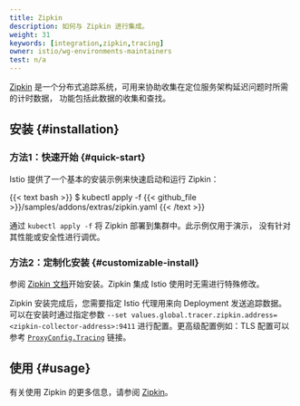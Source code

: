 ```yaml
---
title: Zipkin
description: 如何与 Zipkin 进行集成。
weight: 31
keywords: [integration,zipkin,tracing]
owner: istio/wg-environments-maintainers
test: n/a
---
```


[Zipkin](https://zipkin.io/) 是一个分布式追踪系统，可用来协助收集在定位服务架构延迟问题时所需的计时数据，
功能包括此数据的收集和查找。

## 安装 {#installation}

### 方法1：快速开始 {#quick-start}

Istio 提供了一个基本的安装示例来快速启动和运行 Zipkin：

{{< text bash >}}
$ kubectl apply -f {{< github_file >}}/samples/addons/extras/zipkin.yaml
{{< /text >}}

通过 `kubectl apply -f` 将 Zipkin 部署到集群中。此示例仅用于演示，
没有针对其性能或安全性进行调优。

### 方法2：定制化安装 {#customizable-install}

参阅 [Zipkin 文档](https://zipkin.io/)开始安装。Zipkin 集成 Istio 使用时无需进行特殊修改。

Zipkin 安装完成后，您需要指定 Istio 代理用来向 Deployment 发送追踪数据。
可以在安装时通过指定参数 `--set values.global.tracer.zipkin.address=<zipkin-collector-address>:9411`
进行配置。更高级配置例如：TLS 配置可以参考
[`ProxyConfig.Tracing`](/zh/docs/reference/config/istio.mesh.v1alpha1/#Tracing) 链接。

## 使用 {#usage}

有关使用 Zipkin 的更多信息，请参阅 [Zipkin](/zh/docs/tasks/observability/distributed-tracing/zipkin/)。
